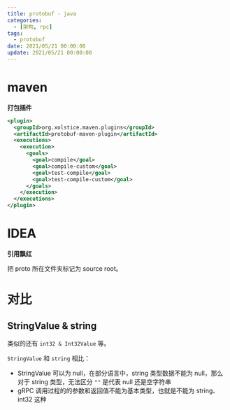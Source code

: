 ```yaml
---
title: protobuf - java
categories: 
  - [架构, rpc]
tags:
  - protobuf
date: 2021/05/21 00:00:00
update: 2021/05/21 00:00:00
---
```


# maven

**打包插件**

```xml
<plugin>
  <groupId>org.xolstice.maven.plugins</groupId>
  <artifactId>protobuf-maven-plugin</artifactId>
  <executions>
    <execution>
      <goals>
        <goal>compile</goal>
        <goal>compile-custom</goal>
        <goal>test-compile</goal>
        <goal>test-compile-custom</goal>
      </goals>
    </execution>
  </executions>
</plugin>
```

# IDEA

**引用飘红**

把 proto 所在文件夹标记为 source root。

# 对比

## StringValue & string

类似的还有 `int32 & Int32Value` 等。

`StringValue` 和 `string` 相比：

- StringValue 可以为 null，在部分语言中，string 类型数据不能为 null，那么对于 string 类型，无法区分 `""` 是代表 null 还是空字符串
- gRPC 调用过程的的参数和返回值不能为基本类型，也就是不能为 string、int32 这种

